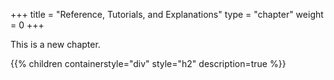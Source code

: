 +++
title = "Reference, Tutorials, and Explanations"
type = "chapter"
weight = 0
+++

This is a new chapter.

{{% children containerstyle="div" style="h2" description=true %}}